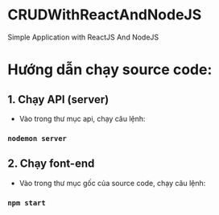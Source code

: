 # CRUDWithReactAndNodeJS
Simple Application with ReactJS And NodeJS </br>
# Hướng dẫn chạy source code: </br>
## 1. Chạy API (server)
- Vào trong thư mục api, chạy câu lệnh:
### `nodemon server`
## 2. Chạy font-end
- Vào trong thư mục gốc của source code, chạy câu lệnh:
### `npm start`
